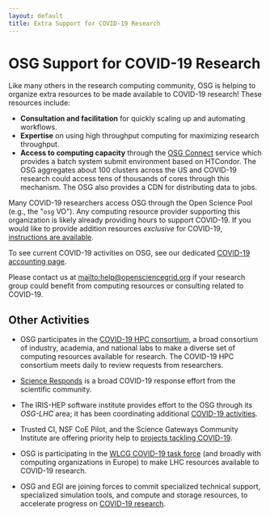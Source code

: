 ```yaml
---
layout: default
title: Extra Support for COVID-19 Research
---
```


OSG Support for COVID-19 Research
=================================

Like many others in the research computing community, OSG is helping to organize
extra resources to be made available to COVID-19 research!  These resources include:

- **Consultation and facilitation** for quickly scaling up and automating workflows.
- **Expertise** on using high throughput computing for maximizing research throughput.
- **Access to computing capacity** through the [OSG Connect](https://support.opensciencegrid.org/support/home)
  service which provides a batch system submit environment based on HTCondor.  The OSG aggregates
  about 100 clusters across the US and COVID-19 research could access tens of thousands of cores
  through this mechanism.  The OSG also provides a CDN for distributing data to jobs.

Many COVID-19 researchers access OSG through the Open Science Pool (e.g., the "`osg` VO").
Any computing resource provider supporting this organization is likely already providing hours
to support COVID-19.  If you would like to provide addition resources _exclusive_ for COVID-19,
[instructions are available](https://opensciencegrid.org/docs/compute-element/covid-19/).

To see current COVID-19 activities on OSG, see our dedicated
[COVID-19 accounting page](https://gracc.opensciencegrid.org/dashboard/db/covid-19-research?orgId=1).

Please contact us at <mailto:help@opensciencegrid.org> if your research group could benefit
from computing resources or consulting related to COVID-19.

Other Activities
----------------

-   OSG participates in the [COVID-19 HPC consortium](https://covid19-hpc-consortium.org/),
    a broad consortium of industry, academia, and national labs to make a diverse set of
    computing resources available for research.  The COVID-19 HPC consortium meets daily
    to review requests from researchers.

-   [Science Responds](https://science-responds.org/) is a broad COVID-19 response effort from
    the scientific community.

-   The IRIS-HEP software institute provides effort to the OSG through its _OSG-LHC_ area; it
    has been coordinating additional [COVID-19 activities](https://iris-hep.org/covid-19).

-   Trusted CI, NSF CoE Pilot, and the Science Gateways Community Institute are offering
    priority help to
    [projects tackling COVID-19](https://sciencegateways.org/-/trusted-ci-nsf-ci-coe-pilot-and-sgci-offering-priority-help-to-projects-tackling-covid-19).

-   OSG is participating in the
    [WLCG COVID-19 task force](https://twiki.cern.ch/twiki/bin/view/LCG/WLCGresourcesForCOVID-19research)
    (and broadly with computing organizations in Europe) to make LHC resources available to
    COVID-19 research.

-   OSG and EGI are joining forces to commit specialized technical support, specialized
    simulation tools, and compute and storage resources, to accelerate progress on
    [COVID-19 research](https://www.egi.eu/egi-call-for-covid-19-research-projects/).
